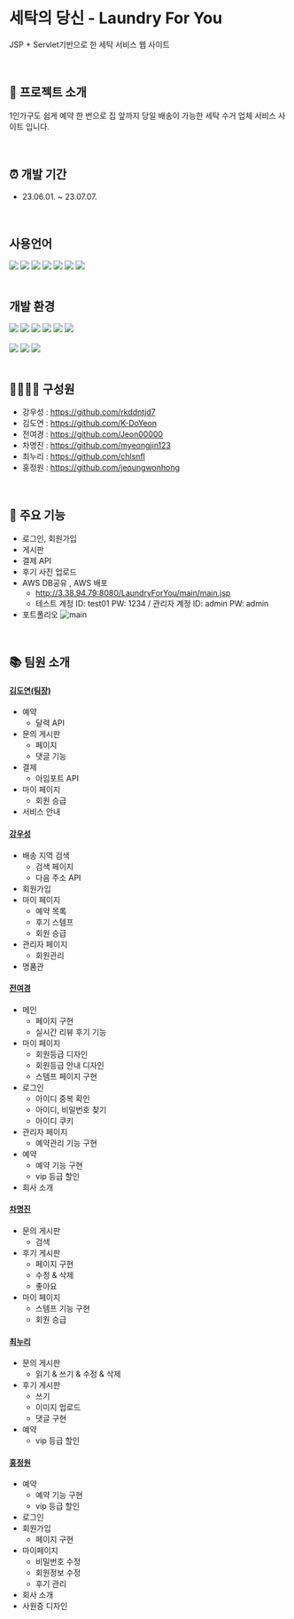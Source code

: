 # 세탁의 당신 - Laundry For You

JSP + Servlet기반으로 한 세탁 서비스 웹 사이트

<br>

## 👔 프로젝트 소개

1인가구도 쉽게 예약 한 번으로 집 앞까지 당일 배송이 가능한 세탁 수거 업체 서비스 사이트 입니다.

<br>

## ⏰ 개발 기간

- 23.06.01. ~ 23.07.07.

<br>

## 사용언어

<div>
<img src="https://img.shields.io/badge/html5-E34F26?style=for-the-badge&logo=html5&logoColor=white">
<img src="https://img.shields.io/badge/css-1572B6?style=for-the-badge&logo=css3&logoColor=white">
<img src="https://img.shields.io/badge/javascript-F7DF1E?style=for-the-badge&logo=javascript&logoColor=black">
<img src="https://img.shields.io/badge/jsp-F9A03C?style=for-the-badge&logo=jsp3&logoColor=white">
<img src="https://img.shields.io/badge/jquery-0769AD?style=for-the-badge&logo=jquery&logoColor=white">
<img src="https://img.shields.io/badge/java-007396?style=for-the-badge&logo=java&logoColor=white">
<img src="https://img.shields.io/badge/bootstrap5-7952B3?style=for-the-badge&logo=bootstrap&logoColor=white">
</div>

<br>

## 개발 환경

<div>
<img src="https://img.shields.io/badge/windows-0078D6?style=for-the-badge&logo=windows&logoColor=white">
<img src="https://img.shields.io/badge/java11-D0072A?style=for-the-badge&logo=java&logoColor=white">
<img src="https://img.shields.io/badge/jdk11-F15B2A?style=for-the-badge&logo=jdks&logoColor=white">
<img src="https://img.shields.io/badge/eclipse2023.03-2C2255?style=for-the-badge&logo=eclipse&logoColor=white">
<img src="https://img.shields.io/badge/apachetomcat9.0-F8DC75?style=for-the-badge&logo=apachetomcat&logoColor=black">
<img src="https://img.shields.io/badge/mysql8.0.33-4479A1?style=for-the-badge&logo=mysql&logoColor=white">
<br><br>
<img src="https://img.shields.io/badge/aws-FF9900?style=for-the-badge&logo=amazonaws&logoColor=white">
<img src="https://img.shields.io/badge/github-181717?style=for-the-badge&logo=github&logoColor=white">
<img src="https://img.shields.io/badge/Figma-F24E1E?style=for-the-badge&logo=Figma&logoColor=white">
</div>

<br>

## 👩‍👩‍👦‍👦 구성원
- 강우성 : <https://github.com/rkddntjd7>
- 김도연 : <https://github.com/K-DoYeon>
- 전여경 : <https://github.com/Jeon00000>
- 차명진 : <https://github.com/myeongjin123>
- 최누리 : <https://github.com/chlsnfl>
- 홍정원 : <https://github.com/jeoungwonhong>

<br>

## 📌 주요 기능
- 로그인, 회원가입
- 게시판
- 결제 API
- 후기 사진 업로드
- AWS DB공유 , AWS 배포
  - <http://3.38.94.79:8080/LaundryForYou/main/main.jsp>
  - 테스트 계정 ID: test01 PW: 1234 / 관리자 계정 ID: admin PW: admin
- 포트폴리오 <notion>
![main](https://github.com/K-DoYeon/LaundryForYou/assets/124326065/246f5de4-79ea-4a23-8c86-b6ae4b8af8c9)

<br>

## 📚 팀원 소개
#### [김도연(팀장)](https://github.com/K-DoYeon)
+ 예약
  + 달력 API
+ 문의 게시판
  + 페이지
  + 댓글 기능
+ 결제
  + 아임포트 API
+ 마이 페이지
  + 회원 승급
+ 서비스 안내

#### [강우성](https://github.com/rkddntjd7)
+ 배송 지역 검색
  + 검색 페이지
  + 다음 주소 API
+ 회원가입
+ 마이 페이지
  + 예약 목록
  + 후기 스템프
  + 회원 승급
+ 관리자 페이지
  + 회원관리
+ 명품관

#### [전여경](https://github.com/Jeon00000)
+ 메인
  + 페이지 구현
  + 실시간 리뷰 후기 기능
+ 마이 페이지
  + 회원등급 디자인
  + 회원등급 안내 디자인
  + 스템프 페이지 구현
+ 로그인
  + 아이디 중복 확인
  + 아이디, 비밀번호 찾기
  + 아이디 쿠키
+ 관리자 페이지
  + 예약관리 기능 구현
+ 예약
  + 예약 기능 구현
  + vip 등급 할인
+ 회사 소개

#### [차명진](https://github.com/myeongjin123)
+ 문의 게시판
  + 검색
+ 후기 게시판
  + 페이지 구현
  + 수정 & 삭제
  + 좋아요
+ 마이 페이지
  + 스템프 기능 구현
  + 회원 승급

#### [최누리](https://github.com/chlsnfl)
+ 문의 게시판
  + 읽기 & 쓰기 & 수정 & 삭제
+ 후기 게시판
  + 쓰기
  + 이미지 업로드
  + 댓글 구현
+ 예약
  + vip 등급 할인

#### [홍정원](https://github.com/jeoungwonhong)
+ 예약
  + 예약 기능 구현
  + vip 등급 할인
+ 로그인
+ 회원가입
  + 페이지 구현
+ 마이페이지
  + 비밀번호 수정
  + 회원정보 수정
  + 후기 관리
+ 회사 소개
+ 사원증 디자인


